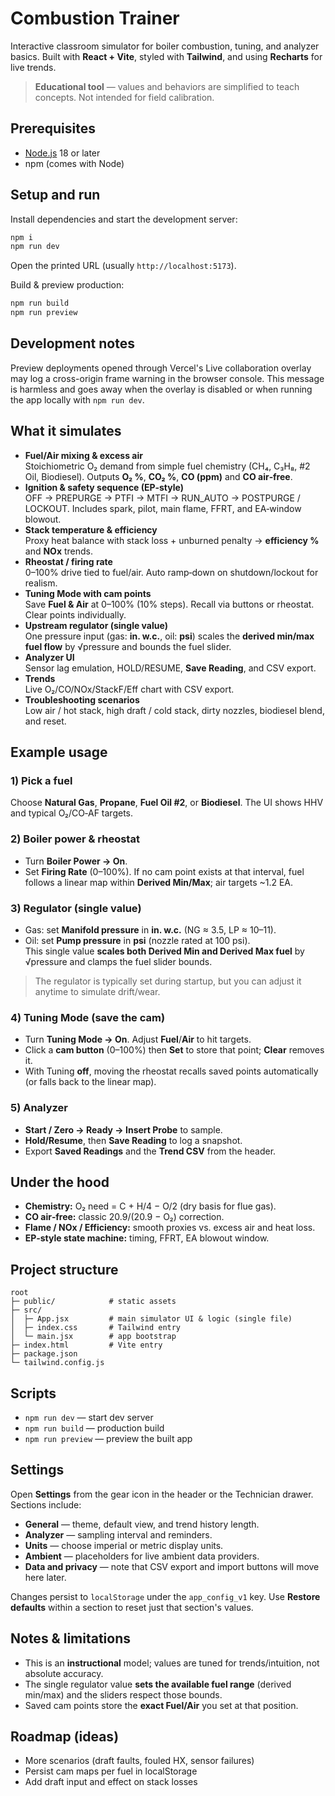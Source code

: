# Combustion Trainer

Interactive classroom simulator for boiler combustion, tuning, and analyzer basics. Built with **React + Vite**, styled with **Tailwind**, and using **Recharts** for live trends.

> **Educational tool** — values and behaviors are simplified to teach concepts. Not intended for field calibration.

## Prerequisites

- [Node.js](https://nodejs.org/) 18 or later
- npm (comes with Node)

## Setup and run

Install dependencies and start the development server:

```bash
npm i
npm run dev
```

Open the printed URL (usually `http://localhost:5173`).

Build & preview production:
```bash
npm run build
npm run preview
```

## Development notes

Preview deployments opened through Vercel's Live collaboration overlay may log a
cross-origin frame warning in the browser console. This message is harmless and
goes away when the overlay is disabled or when running the app locally with
`npm run dev`.

## What it simulates

- **Fuel/Air mixing & excess air**  
  Stoichiometric O₂ demand from simple fuel chemistry (CH₄, C₃H₈, #2 Oil, Biodiesel). Outputs **O₂ %**, **CO₂ %**, **CO (ppm)** and **CO air‑free**.
- **Ignition & safety sequence (EP‑style)**  
  OFF → PREPURGE → PTFI → MTFI → RUN_AUTO → POSTPURGE / LOCKOUT. Includes spark, pilot, main flame, FFRT, and EA‑window blowout.
- **Stack temperature & efficiency**  
  Proxy heat balance with stack loss + unburned penalty → **efficiency %** and **NOx** trends.
- **Rheostat / firing rate**  
  0–100% drive tied to fuel/air. Auto ramp‑down on shutdown/lockout for realism.
- **Tuning Mode with cam points**  
  Save **Fuel & Air** at 0–100% (10% steps). Recall via buttons or rheostat. Clear points individually.
- **Upstream regulator (single value)**  
  One pressure input (gas: **in. w.c.**, oil: **psi**) scales the **derived min/max fuel flow** by √pressure and bounds the fuel slider.
- **Analyzer UI**  
  Sensor lag emulation, HOLD/RESUME, **Save Reading**, and CSV export.
- **Trends**  
  Live O₂/CO/NOx/StackF/Eff chart with CSV export.
- **Troubleshooting scenarios**  
  Low air / hot stack, high draft / cold stack, dirty nozzles, biodiesel blend, and reset.

## Example usage

### 1) Pick a fuel
Choose **Natural Gas**, **Propane**, **Fuel Oil #2**, or **Biodiesel**. The UI shows HHV and typical O₂/CO‑AF targets.

### 2) Boiler power & rheostat
- Turn **Boiler Power → On**.
- Set **Firing Rate** (0–100%). If no cam point exists at that interval, fuel follows a linear map within **Derived Min/Max**; air targets ~1.2 EA.

### 3) Regulator (single value)
- Gas: set **Manifold pressure** in **in. w.c.** (NG ≈ 3.5, LP ≈ 10–11).
- Oil: set **Pump pressure** in **psi** (nozzle rated at 100 psi).  
This single value **scales both Derived Min and Derived Max fuel** by √pressure and clamps the fuel slider bounds.

> The regulator is typically set during startup, but you can adjust it anytime to simulate drift/wear.

### 4) Tuning Mode (save the cam)
- Turn **Tuning Mode → On**. Adjust **Fuel**/**Air** to hit targets.  
- Click a **cam button** (0–100%) then **Set** to store that point; **Clear** removes it.  
- With Tuning **off**, moving the rheostat recalls saved points automatically (or falls back to the linear map).

### 5) Analyzer
- **Start / Zero → Ready → Insert Probe** to sample.
- **Hold/Resume**, then **Save Reading** to log a snapshot.
- Export **Saved Readings** and the **Trend CSV** from the header.

## Under the hood

- **Chemistry:** O₂ need = C + H/4 − O/2 (dry basis for flue gas).  
- **CO air‑free:** classic 20.9/(20.9 − O₂) correction.  
- **Flame / NOx / Efficiency:** smooth proxies vs. excess air and heat loss.  
- **EP‑style state machine:** timing, FFRT, EA blowout window.

## Project structure

```
root
├─ public/            # static assets
├─ src/
│  ├─ App.jsx         # main simulator UI & logic (single file)
│  ├─ index.css       # Tailwind entry
│  └─ main.jsx        # app bootstrap
├─ index.html         # Vite entry
├─ package.json
└─ tailwind.config.js
```

## Scripts

- `npm run dev` — start dev server  
- `npm run build` — production build  
- `npm run preview` — preview the built app

## Settings

Open **Settings** from the gear icon in the header or the Technician drawer.
Sections include:

- **General** — theme, default view, and trend history length.
- **Analyzer** — sampling interval and reminders.
- **Units** — choose imperial or metric display units.
- **Ambient** — placeholders for live ambient data providers.
- **Data and privacy** — note that CSV export and import buttons will move here later.

Changes persist to `localStorage` under the `app_config_v1` key. Use
**Restore defaults** within a section to reset just that section's values.

## Notes & limitations

- This is an **instructional** model; values are tuned for trends/intuition, not absolute accuracy.
- The single regulator value **sets the available fuel range** (derived min/max) and the sliders respect those bounds.
- Saved cam points store the **exact Fuel/Air** you set at that position.

## Roadmap (ideas)

- More scenarios (draft faults, fouled HX, sensor failures)
- Persist cam maps per fuel in localStorage
- Add draft input and effect on stack losses

